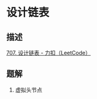 # 设计链表

## 描述

[707. 设计链表 - 力扣（LeetCode）](https://leetcode.cn/problems/design-linked-list/)

## 题解

1. 虚拟头节点